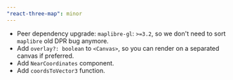 ```yaml
---
"react-three-map": minor
---
```


- Peer dependency upgrade: `maplibre-gl`: `>=3.2`, so we don't need to sort `maplibre` old DPR bug anymore.
- Add `overlay?: boolean` to `<Canvas>`, so you can render on a separated canvas if preferred.
- Add `NearCoordinates` component.
- Add `coordsToVector3` function.